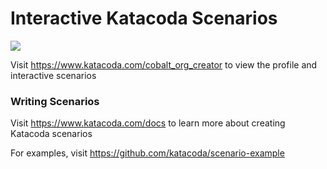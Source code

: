 # Interactive Katacoda Scenarios

[![](http://shields.katacoda.com/katacoda/cobalt_org_creator/count.svg)](https://www.katacoda.com/cobalt_org_creator "Get your profile on Katacoda.com")

Visit https://www.katacoda.com/cobalt_org_creator to view the profile and interactive scenarios

### Writing Scenarios
Visit https://www.katacoda.com/docs to learn more about creating Katacoda scenarios

For examples, visit https://github.com/katacoda/scenario-example
